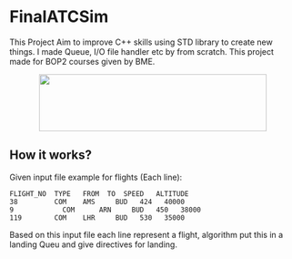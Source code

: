 # FinalATCSim

This Project Aim to improve C++ skills using STD library to create new things. I made Queue, I/O file handler etc by from scratch. This project made for BOP2 courses given by BME.

<p align="center">
  <img width="400" height="100" src="https://user-images.githubusercontent.com/63854390/168567286-37e46891-b19b-4209-8038-9b142c753dfe.png">
</p>

## How it works?

Given input file example for flights (Each line):
```
FLIGHT_NO  TYPE	  FROM	TO	SPEED	ALTITUDE
38	       COM	  AMS	  BUD	424	  40000
9	         COM	  ARN	  BUD	450	  38000
119	       COM	  LHR	  BUD	530	  35000
```

Based on this input file each line represent a flight, algorithm put this in a landing Queu and give directives for landing.
